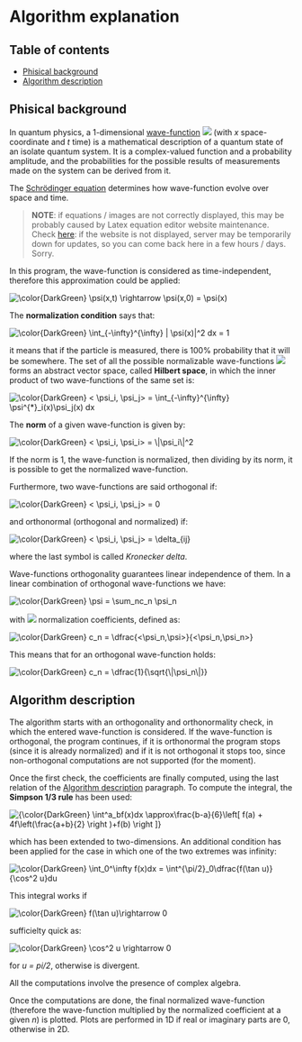 # Algorithm explanation

## Table of contents

- [Phisical background](#phisical-background)
- [Algorithm description](#algorithm-description)

## Phisical background

In quantum physics, a 1-dimensional [wave-function](https://en.wikipedia.org/wiki/Wave_function) <img src="https://render.githubusercontent.com/render/math?math=\color{green}{\psi_n(x, t)}"> (with *x* space-coordinate and *t* time) is a mathematical description of a quantum state of an isolate quantum system. It is a complex-valued function and a probability amplitude, and the probabilities for the possible results of measurements made on the system can be derived from it.

The [Schrödinger equation](https://users.aber.ac.uk/ruw/teach/327/hatom.php) determines how wave-function evolve over space and time.

> **NOTE**: if equations / images are not correctly displayed, this may be probably caused by Latex equation editor website maintenance. Check [here](https://latex.codecogs.com/): if the website is not displayed, server may be temporarily down for updates, so you can come back here in a few hours / days. Sorry.

In this program, the wave-function is considered as time-independent, therefore this approximation could be applied:

<img src="https://latex.codecogs.com/svg.image?\color{DarkGreen}&space;\psi(x,t)&space;\rightarrow&space;\psi(x,0)&space;=&space;\psi(x)" title="\color{DarkGreen} \psi(x,t) \rightarrow \psi(x,0) = \psi(x)" />

The **normalization condition** says that:

<img src="https://latex.codecogs.com/svg.image?\color{DarkGreen}&space;\int_{-\infty}^{\infty}&space;|&space;\psi(x)|^2&space;dx&space;=&space;1" title="\color{DarkGreen} \int_{-\infty}^{\infty} | \psi(x)|^2 dx = 1" />

it means that if the particle is measured, there is 100% probability that it will be somewhere. The set of all the possible normalizable wave-functions <img src="https://render.githubusercontent.com/render/math?math=\color{green}{\psi_n(x)}"> forms an abstract vector space, called **Hilbert space**, in which the inner product of two wave-functions of the same set is:

<img src="https://latex.codecogs.com/svg.image?\color{DarkGreen}&space;<&space;\psi_i,&space;\psi_j>&space;=&space;\int_{-\infty}^{\infty}&space;\psi^{*}_i(x)\psi_j(x)&space;dx" title="\color{DarkGreen} < \psi_i, \psi_j> = \int_{-\infty}^{\infty} \psi^{*}_i(x)\psi_j(x) dx" />

The **norm** of a given wave-function is given by:

<img src="https://latex.codecogs.com/svg.image?\color{DarkGreen}&space;<&space;\psi_i,&space;\psi_i>&space;=&space;\|\psi_i\|^2" title="\color{DarkGreen} < \psi_i, \psi_i> = \|\psi_i\|^2" />

If the norm is 1, the wave-function is normalized, then dividing by its norm, it is possible to get the normalized wave-function.

Furthermore, two wave-functions are said orthogonal if:

<img src="https://latex.codecogs.com/svg.image?\color{DarkGreen}&space;<&space;\psi_i,&space;\psi_j>&space;=&space;0" title="\color{DarkGreen} < \psi_i, \psi_j> = 0" />

and orthonormal (orthogonal and normalized) if: 

<img src="https://latex.codecogs.com/svg.image?\color{DarkGreen}&space;<&space;\psi_i,&space;\psi_j>&space;=&space;\delta_{ij}" title="\color{DarkGreen} < \psi_i, \psi_j> = \delta_{ij}" />

where the last symbol is called *Kronecker delta*.

Wave-functions orthogonality guarantees linear independence of them. In a linear combination of orthogonal wave-functions we have:

<img src="https://latex.codecogs.com/svg.image?\color{DarkGreen}&space;\psi&space;=&space;\sum_nc_n&space;\psi_n" title="\color{DarkGreen} \psi = \sum_nc_n \psi_n" />

with <img src="https://render.githubusercontent.com/render/math?math=\color{green}{c_n}"> normalization coefficients, defined as:

<img src="https://latex.codecogs.com/svg.image?\color{DarkGreen}&space;c_n&space;=&space;\dfrac{<\psi_n,\psi>}{<\psi_n,\psi_n>}" title="\color{DarkGreen} c_n = \dfrac{<\psi_n,\psi>}{<\psi_n,\psi_n>}" />

This means that for an orthogonal wave-function holds:

<img src="https://latex.codecogs.com/svg.image?\color{DarkGreen}&space;c_n&space;=&space;\dfrac{1}{\sqrt{\|\psi_n\|}}" title="\color{DarkGreen} c_n = \dfrac{1}{\sqrt{\|\psi_n\|}}" />

## Algorithm description

The algorithm starts with an orthogonality and orthonormality check, in which the entered wave-function is considered. If the wave-function is orthogonal, the program continues, if it is orthonormal the program stops (since it is already normalized) and if it is not orthogonal it stops too, since non-orthogonal computations are not supported (for the moment).

Once the first check, the coefficients are finally computed, using the last relation of the [Algorithm description](#algorithm-description) paragraph. To compute the integral, the **Simpson 1/3 rule** has been used:

<img src="https://latex.codecogs.com/svg.image?{\color{DarkGreen}&space;\int^a_bf(x)dx&space;\approx\frac{b-a}{6}\left[&space;f(a)&space;&plus;&space;4f\left(\frac{a&plus;b}{2}&space;\right&space;)&plus;f(b)&space;\right&space;]}" title="{\color{DarkGreen} \int^a_bf(x)dx \approx\frac{b-a}{6}\left[ f(a) + 4f\left(\frac{a+b}{2} \right )+f(b) \right ]}" />

which has been extended to two-dimensions. An additional condition has been applied for the case in which one of the two extremes was infinity:

<img src="https://latex.codecogs.com/svg.image?\color{DarkGreen}&space;\int_{-\infty}^\infty&space;f(x)dx&space;=&space;\int^{\pi}_0\dfrac{f(\tan&space;u)}{\cos^2&space;u}du" title="\color{DarkGreen} \int_0^\infty f(x)dx = \int^{\pi/2}_0\dfrac{f(\tan u)}{\cos^2 u}du" />

This integral works if

<img src="https://latex.codecogs.com/svg.image?\color{DarkGreen}&space;f(\tan&space;u)\rightarrow&space;0" title="\color{DarkGreen} f(\tan u)\rightarrow 0" />

sufficielty quick as:

<img src="https://latex.codecogs.com/svg.image?\color{DarkGreen}&space;\cos^2&space;u&space;\rightarrow&space;0" title="\color{DarkGreen} \cos^2 u \rightarrow 0" />

for *u = pi/2*, otherwise is divergent.

All the computations involve the presence of complex algebra.

Once the computations are done, the final normalized wave-function (therefore the wave-function multiplied by the normalized coefficient at a given *n*) is plotted. Plots are performed in 1D if real or imaginary parts are 0, otherwise in 2D.